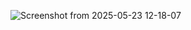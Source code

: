 ![Screenshot from 2025-05-23 12-18-07](https://github.com/user-attachments/assets/1b89efa2-98e0-4b2e-a1eb-4e60748018e7)
